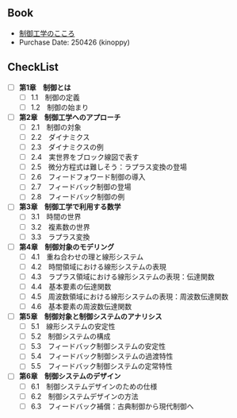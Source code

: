 ## Book
- [制御工学のこころ](https://www.tdupress.jp/book/b595047.html)
- Purchase Date: 250426 (kinoppy)

## CheckList
- [ ] **第1章　制御とは**
  - [ ] 1.1　制御の定義
  - [ ] 1.2　制御の始まり
- [ ] **第2章　制御工学へのアプローチ**
  - [ ] 2.1　制御の対象
  - [ ] 2.2　ダイナミクス
  - [ ] 2.3　ダイナミクスの例
  - [ ] 2.4　実世界をブロック線図で表す
  - [ ] 2.5　微分方程式は難しそう：ラプラス変換の登場
  - [ ] 2.6　フィードフォワード制御の導入
  - [ ] 2.7　フィードバック制御の登場
  - [ ] 2.8　フィードバック制御の例
- [ ] **第3章　制御工学で利用する数学**
  - [ ] 3.1　時間の世界
  - [ ] 3.2　複素数の世界
  - [ ] 3.3　ラプラス変換
- [ ] **第4章　制御対象のモデリング**
  - [ ] 4.1　重ね合わせの理と線形システム
  - [ ] 4.2　時間領域における線形システムの表現
  - [ ] 4.3　ラプラス領域における線形システムの表現：伝達関数
  - [ ] 4.4　基本要素の伝達関数
  - [ ] 4.5　周波数領域における線形システムの表現：周波数伝達関数
  - [ ] 4.6　基本要素の周波数伝達関数
- [ ] **第5章　制御対象と制御システムのアナリシス**
  - [ ] 5.1　線形システムの安定性
  - [ ] 5.2　制御システムの構成
  - [ ] 5.3　フィードバック制御システムの安定性
  - [ ] 5.4　フィードバック制御システムの過渡特性
  - [ ] 5.5　フィードバック制御システムの定常特性
- [ ] **第6章　制御システムのデザイン**
  - [ ] 6.1　制御システムデザインのための仕様
  - [ ] 6.2　制御システムデザインの方法
  - [ ] 6.3　フィードバック補償：古典制御から現代制御へ